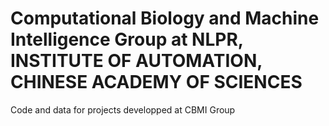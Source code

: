 
# Computational Biology and Machine Intelligence Group at NLPR, INSTITUTE OF AUTOMATION, CHINESE ACADEMY OF SCIENCES

Code and data for projects developped at CBMI Group




